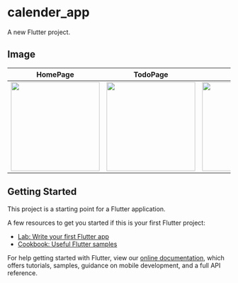 # calender_app

A new Flutter project.

## Image
|HomePage|TodoPage|AddPage|EditPage|
|---|---|---|---|
|<img src="https://user-images.githubusercontent.com/92189386/164576956-1f316df9-3c58-4ccd-a9d7-23638a37cbb9.png" width="200">|<img src="https://user-images.githubusercontent.com/92189386/164577256-c635647c-d38f-4946-8579-9c3975a93071.png" width="200">|<img src="https://user-images.githubusercontent.com/92189386/164577032-9c40fbd9-9897-4dd7-b571-eb01c5f36892.png" width="200">|<img src="https://user-images.githubusercontent.com/92189386/164577160-425dd21b-3bab-466a-a123-57f850dfeb19.png" width="200">|

## Getting Started

This project is a starting point for a Flutter application.

A few resources to get you started if this is your first Flutter project:

- [Lab: Write your first Flutter app](https://flutter.dev/docs/get-started/codelab)
- [Cookbook: Useful Flutter samples](https://flutter.dev/docs/cookbook)

For help getting started with Flutter, view our
[online documentation](https://flutter.dev/docs), which offers tutorials,
samples, guidance on mobile development, and a full API reference.
